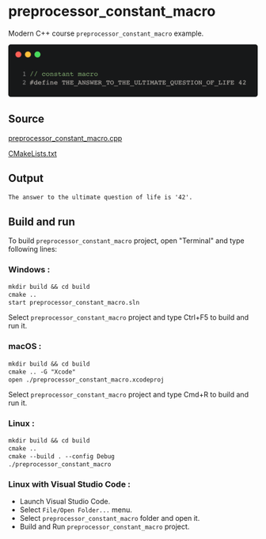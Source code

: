 # preprocessor_constant_macro

Modern C++ course `preprocessor_constant_macro` example.

![preprocessor_constant_macro](../../../docs/pictures/language_basics/preprocessor_constant_macro.png)

## Source

[preprocessor_constant_macro.cpp](preprocessor_constant_macro.cpp)

[CMakeLists.txt](CMakeLists.txt)

## Output

```
The answer to the ultimate question of life is '42'.
```

## Build and run

To build `preprocessor_constant_macro` project, open "Terminal" and type following lines:

### Windows :

``` shell
mkdir build && cd build
cmake .. 
start preprocessor_constant_macro.sln
```

Select `preprocessor_constant_macro` project and type Ctrl+F5 to build and run it.

### macOS :

``` shell
mkdir build && cd build
cmake .. -G "Xcode"
open ./preprocessor_constant_macro.xcodeproj
```

Select `preprocessor_constant_macro` project and type Cmd+R to build and run it.

### Linux :

``` shell
mkdir build && cd build
cmake .. 
cmake --build . --config Debug
./preprocessor_constant_macro
```

### Linux with Visual Studio Code :

* Launch Visual Studio Code.
* Select `File/Open Folder...` menu.
* Select `preprocessor_constant_macro` folder and open it.
* Build and Run `preprocessor_constant_macro` project.
